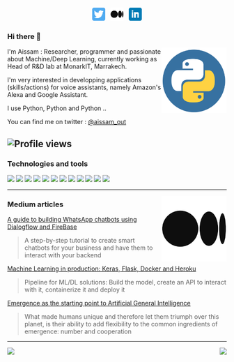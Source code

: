 <!--# [![aissam out header](./images/eye.png)](https://www.linkedin.com/in/aissam-outchakoucht/)-->

<p align='center'>
<a href="https://twitter.com/aissam_out"><img height="30" src="./images/twitter.png"></a>&nbsp;&nbsp;
<a href="https://aissam-outchakoucht.medium.com/"><img height="30" src="./images/medium.png"></a>&nbsp;&nbsp;
<a href="https://www.linkedin.com/in/aissam-outchakoucht/"><img height="30" src="./images/linkedin.png"></a>
</p>

### Hi there 👋

 <p>
  <img width="150" align='right' src="./images/python.png">
</p>

I'm Aissam : Researcher, programmer and passionate about Machine/Deep Learning, currently working as Head of R&D lab at MonarkIT, Marrakech.

I'm very interested in developping applications (skills/actions) for voice assistants, namely Amazon's Alexa and Google Assistant.

I use Python, Python and Python ..

You can find me on twitter : [@aissam_out](https://twitter.com/aissam_out)

![Profile views](https://gpvc.arturio.dev/aissam-out)
 ---
 
 ### Technologies and tools

![](https://img.shields.io/badge/Code-Python-informational?style=flat&logo=python&logoColor=white&color=2bbc8a)
![](https://img.shields.io/badge/DeepLearning-Tensorflow-informational?style=flat&logo=tensorflow&logoColor=white&color=2bbc8a)
![](https://img.shields.io/badge/DeepLearning-Keras-informational?style=flat&logo=keras&logoColor=white&color=2bbc8a)
![](https://img.shields.io/badge/Web-Flask-informational?style=flat&logo=flask&logoColor=white&color=2bbc8a)
![](https://img.shields.io/badge/Tool-Docker-informational?style=flat&logo=docker&logoColor=white&color=2bbc8a)
![](https://img.shields.io/badge/Tool-Git-informational?style=flat&logo=git&logoColor=white&color=2bbc8a)
![](https://img.shields.io/badge/Chatbot-Dialogflow-informational?style=flat&logo=dialogflow&logoColor=white&color=2bbc8a)
![](https://img.shields.io/badge/VoiceAssistant-Alexa-informational?style=flat&logo=amazon&logoColor=white&color=2bbc8a)
![](https://img.shields.io/badge/PaaS-Heroku-informational?style=flat&logo=heroku&logoColor=white&color=2bbc8a)
![](https://img.shields.io/badge/RTDataBase-Firebase-informational?style=flat&logo=firebase&logoColor=white&color=2bbc8a)
![](https://img.shields.io/badge/OS-Linux-informational?style=flat&logo=linux&logoColor=white&color=2bbc8a)
![](https://img.shields.io/badge/OS-Windows-informational?style=flat&logo=windows&logoColor=white&color=2bbc8a)

 ---
 
 <p>
  <img width="150" align='right' src="./images/medium.png">
</p>
 
### Medium articles

[A guide to building WhatsApp chatbots using Dialogflow and FireBase](https://towardsdatascience.com/a-guide-to-building-whatsapp-chatbots-using-dialogflow-and-firebase-4ff5e904ac3)<br>
> A step-by-step tutorial to create smart chatbots for your business and have them to interact with your backend <br>

[Machine Learning in production: Keras, Flask, Docker and Heroku](https://towardsdatascience.com/machine-learning-in-production-keras-flask-docker-and-heroku-933b5f885459)<br>
> Pipeline for ML/DL solutions: Build the model, create an API to interact with it, containerize it and deploy it <br>

[Emergence as the starting point to Artificial General Intelligence](https://aissam-outchakoucht.medium.com/emergence-as-the-starting-point-to-artificial-general-intelligence-a789ecce388b)<br>
> What made humans unique and therefore let them triumph over this planet, is their ability to add flexibility to the common ingredients of emergence: number and cooperation

 ---
 
<p>
<img align="right" src="https://github-readme-stats.vercel.app/api/index/?username=aissam-out&hide=issues&theme=radical&show_icons=true" />

<img align="left" src="https://github-readme-stats.vercel.app/api/top-langs/?username=aissam-out&theme=radical&show_icons=true" />
</p>



<!--
**aissam-out/aissam-out** is a ✨ _special_ ✨ repository because its `README.md` (this file) appears on your GitHub profile.

Here are some ideas to get you started:

- 🔭 I’m currently working on ...
- 🌱 I’m currently learning ...
- 👯 I’m looking to collaborate on ...
- 🤔 I’m looking for help with ...
- 💬 Ask me about ...
- 📫 How to reach me: ...
- 😄 Pronouns: ...
- ⚡ Fun fact: ...
-->
